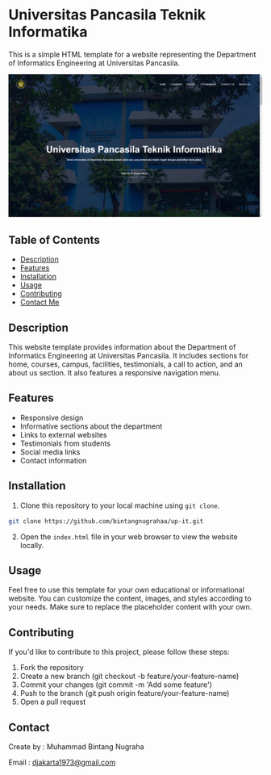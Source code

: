 # Universitas Pancasila Teknik Informatika

This is a simple HTML template for a website representing the Department of Informatics Engineering at Universitas Pancasila.

![Tampilan Awal](img/tampilan.png)

## Table of Contents

- [Description](#description)
- [Features](#features)
- [Installation](#installation)
- [Usage](#usage)
- [Contributing](#contributing)
- [Contact Me](#contact)

## Description

This website template provides information about the Department of Informatics Engineering at Universitas Pancasila. It includes sections for home, courses, campus, facilities, testimonials, a call to action, and an about us section. It also features a responsive navigation menu.

## Features

- Responsive design
- Informative sections about the department
- Links to external websites
- Testimonials from students
- Social media links
- Contact information

## Installation

1. Clone this repository to your local machine using `git clone`.

```bash
git clone https://github.com/bintangnugrahaa/up-it.git
```

2. Open the `index.html` file in your web browser to view the website locally.

## Usage

Feel free to use this template for your own educational or informational website. You can customize the content, images, and styles according to your needs. Make sure to replace the placeholder content with your own.

## Contributing

If you'd like to contribute to this project, please follow these steps:

1. Fork the repository
2. Create a new branch (git checkout -b feature/your-feature-name)
3. Commit your changes (git commit -m 'Add some feature')
4. Push to the branch (git push origin feature/your-feature-name)
5. Open a pull request

## Contact

Create by : Muhammad Bintang Nugraha

Email : djakarta1973@gmail.com
